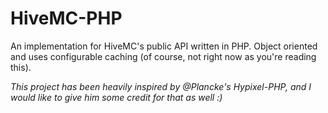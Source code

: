 # HiveMC-PHP
An implementation for HiveMC's public API written in PHP.
Object oriented and uses configurable caching (of course, not right now as you're reading this).


_This project has been heavily inspired by @Plancke's Hypixel-PHP, and I would like to give him some credit for that as well :)_
